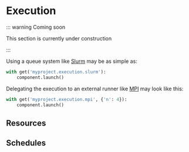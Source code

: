 # Execution

::: warning Coming soon

This section is currently under construction

:::

Using a queue system like [Slurm](https://slurm.schedmd.com/documentation.html) may be as simple as:

```python
with get('myproject.execution.slurm'):
    component.launch()
```

Delegating the execution to an external runner like [MPI](https://www.open-mpi.org/) may look like this:

```python
with get('myproject.execution.mpi', {'n': 4}):
    component.launch()
```

## Resources


## Schedules

